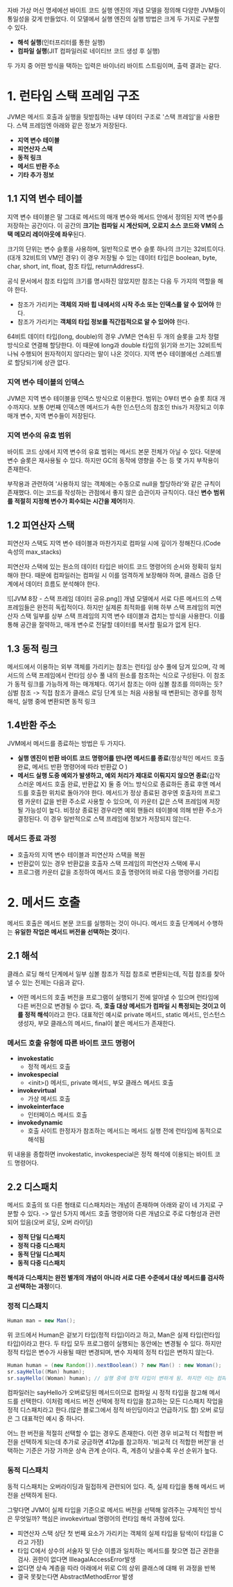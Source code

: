 자바 가상 머신 명세에선 바이트 코드 실행 엔진의 개념 모델을 정의해 다양한 JVM들이 통일성을 갖게 만들었다.
이 모델에서 실행 엔진의 실행 방법은 크게 두 가지로 구분할 수 있다.
- **해석 실행**(인터프리터를 통한 실행)
- **컴파일 실행**(JIT 컴파일러로 네이티브 코드 생성 후 실행)

두 가지 중 어떤 방식을 택하는 입력은 바이너리 바이트 스트림이며, 출력 결과는 같다.

# 1. 런타임 스택 프레임 구조
JVM은 메서드 호출과 실행을 뒷받침하는 내부 데이터 구조로 '스택 프레임'을 사용한다.
스택 프레임엔 아래와 같은 정보가 저장된다.
- **지역 변수 테이블**
- **피연산자 스택**
- **동적 링크**
- **메서드 반환 주소**
- **기타 추가 정보**

## 1.1 지역 변수 테이블
지역 변수 테이블은 말 그대로 메서드의 매개 변수와 메서드 안에서 정의된 지역 변수를 저장하는 공간이다.
이 공간의 **크기는 컴파일 시 계산되며, 오로지 소스 코드와 VM의 스택 메모리 레이아웃에 좌우**된다.

크기의 단위는 변수 슬롯을 사용하며, 일반적으로 변수 슬롯 하나의 크기는 32비트이다. (대개 32비트의 VM인 경우)
이 경우 저장될 수 있는 데이터 타입은 boolean, byte, char, short, int, float, 참조 타입, returnAddress다.

공식 문서에서 참조 타입의 크기를 명시하진 않았지만 참조는 다음 두 가지의 역할을 해야 한다.
- 참조가 가리키는 **객체의 자바 힙 내에서의 시작 주소 또는 인덱스를 알 수 있어야** 한다.
- 참조가 가리키는 **객체의 타입 정보를 직간접적으로 알 수 있어야** 한다.

64비트 데이터 타입(long, double)의 경우 JVM은 연속된 두 개의 슬롯을 고차 정렬 방식으로 연결해 할당한다.
이 때문에 long과 double 타입의 읽기와 쓰기는 32비트씩 나눠 수행되어 원자적이지 않다라는 말이 나온 것이다. 
지역 변수 테이블에선 스레드별로 할당되기에 상관 없다.

### 지역 변수 테이블의 인덱스
JVM은 지역 변수 테이블을 인덱스 방식으로 이용한다. 범위는 0부터 변수 슬롯 최대 개수까지다. 
보통 0번째 인덱스엔 메서드가 속한 인스턴스의 참조인 this가 저장되고 이후 매개 변수, 지역 변수들이 저장된다. 

### 지역 변수의 유효 범위
바이트 코드 상에서 지역 변수의 유효 범위는 메서드 본문 전체가 아닐 수 있다. 
덕분에 변수 슬롯은 재사용될 수 있다. 하지만 GC의 동작에 영향을 주는 등 몇 가지 부작용이 존재한다.

부작용과 관련하여 '사용하지 않는 객체에는 수동으로 null을 할당하라'와 같은 규칙이 존재했다.
이는 코드를 작성하는 관점에서 좋지 않은 습관이자 규칙이다. 대신 **변수 범위를 적절히 지정해 변수가 회수되는 시간을 제어**하자.

## 1.2 피연산자 스택
피연산자 스택도 지역 변수 테이블과 마찬가지로 컴파일 시에 깊이가 정해진다.(Code 속성의 max_stacks)

피연산자 스택에 있는 원소의 데이터 타입은 바이트 코드 명령어의 순서와 정확히 일치해야 한다. 
때문에 컴파일러는 컴파일 시 이를 엄격하게 보장해야 하며, 클래스 검증 단계에서 데이터 흐름도 분석해야 한다.

![[JVM 8장 - 스택 프레임 데이터 공유.png]]
개념 모델에서 서로 다른 메서드의 스택 프레임들은 완전히 독립적이다. 
하지만 실제론 최적화를 위해 하부 스택 프레임의 피연산자 스택 일부를 상부 스택 프레임의 지역 변수 테이블과 겹치는 방식을 사용한다.
이를 통해 공간을 절약하고, 매개 변수로 전달할 데이터를 복사할 필요가 없게 된다.

## 1.3 동적 링크
메서드에서 이용하는 외부 객체를 가리키는 참조는 런타임 상수 풀에 담겨 있으며, 각 메서드의 스택 프레임에서 런타임 상수 풀 내의 원소를 참조하는 식으로 구성된다.
이 참조가 동적 링크를 가능하게 하는 매개체다. 여기서 참조는 아마 심볼 참조를 의미하는 듯?
심벌 참조 -> 직접 참조가 클래스 로딩 단계 또는 처음 사용될 때 변환되는 경우를 정적 해석, 실행 중에 변환되면 동적 링크

## 1.4반환 주소
JVM에서 메서드를 종료하는 방법은 두 가지다.
- **실행 엔진이 반환 바이트 코드 명령어를 만나면 메서드를 종료**(정상적인 메서드 호출 완료, 메서드 반환 명령어에 따라 반환값 O )
- **메서드 실행 도중 예외가 발생하고, 예외 처리가 제대로 이뤄지지 않으면 종료**(갑작스러운 메서드 호출 완료, 반환값 X)
둘 중 어느 방식으로 종료하든 종료 후엔 메서드를 호출한 위치로 돌아가야 한다. 
메서드가 정상 종료된 경우엔 호출자의 프로그램 카운터 값을 반환 주소로 사용할 수 있으며, 이 카운터 값은 스택 프레임에 저장될 가능성이 높다.
비정상 종료된 경우라면 예외 핸들러 테이블에 의해 반환 주소가 결정된다. 이 경우 일반적으로 스택 프레임에 정보가 저장되지 않는다. 

### 메서드 종료 과정
- 호출자의 지역 변수 테이블과 피연산자 스택을 복원
- 반환값이 있는 경우 반환값을 호출자 스택 프레임의 피연산자 스택에 푸시
- 프로그램 카운터 값을 조정하여 메서드 호출 명령어의 바로 다음 명령어를 가리킴

# 2. 메서드 호출
메서드 호출은 메서드 본문 코드를 실행하는 것이 아니다.
메서드 호출 단계에서 수행하는 **유일한 작업은 메서드 버전을 선택하는 것**이다.

## 2.1 해석
클래스 로딩 해석 단계에서 일부 심볼 참조가 직접 참조로 변환되는데, 직접 참조를 찾아낼 수 있는 전제는 다음과 같다.
- 어떤 메서드의 호출 버전을 프로그램이 실행되기 전에 알아낼 수 있으며 런타임에 다른 버전으로 변경될 수 없다. 
즉, **호출 대상 메서드가 컴파일 시 특정되는 것이고 이를 정적 해석**이라고 한다.
대표적인 예시로 private 메서드, static 메서드, 인스턴스 생성자, 부모 클래스의 메서드, final이 붙은 메서드가 존재한다.

### 메서드 호출 유형에 따른 바이트 코드 명령어
- **invokestatic**
	- 정적 메서드 호출
- **invokespecial**
	- \<init>() 메서드, private 메서드, 부모 클래스 메서드 호출
- **invokevirtual**
	- 가상 메서드 호출
- **invokeinterface**
	- 인터페이스 메서드 호출
- **invokedynamic**
	- 호출 사이트 한정자가 참조하는 메서드는 메서드 실행 전에 런타임에 동적으로 해석됨

위 내용을 종합하면 invokestatic, invokespecial은 정적 해석에 이용되는 바이트 코드 명령어다. 

## 2.2 디스패치
메서드 호출의 또 다른 형태로 디스패치라는 개념이 존재하며 아래와 같이 네 가지로 구분할 수 있다.
-> 앞선 5가지 메서드 호출 명령어와 다른 개념으로 주로 다형성과 관련되어 있음(오버 로딩, 오버 라이딩)
- **정적 단일 디스패치**
- **정적 다중 디스패치**
- **동적 단일 디스페치**
- **동적 다중 디스패치**

**해석과 디스패치는 완전 별개의 개념이 아니라 서로 다른 수준에서 대상 메서드를 검사하고 선택하는 과정**이다.
### 정적 디스패치
```java
Human man = new Man();
```
위 코드에서 Human은 겉보기 타입(정적 타입)이라고 하고, Man은 실제 타입(런타임 타입)이라고 한다. 
두 타입 모두 프로그램이 실행되는 동안에는 변경될 수 있다. 하지만 정적 타입은 변수가 사용될 때만 변경되며, 변수 자체의 정적 타입은 변하지 않는다.
```java
Human human = (new Random()).nextBoolean() ? new Man() : new Woman();
sr.sayHello((Man) human); 
sr.sayHello((Woman) human); // 실행 중에 정적 타입이 변하게 됨. 하지만 이는 컴파일 타입에 알 수 있는 변경
```

컴파일러는 sayHello가 오버로딩된 메서드이므로 컴파일 시 정적 타입을 참고해 메서드를 선택한다.
이처럼 메서드 버전 선택에 정적 타입을 참고하는 모든 디스패치 작업을 정적 디스패치라고 한다.(많은 블로그에서 정적 바인딩이라고 언급하기도 함)
오버 로딩은 그 대표적인 예시 중 하나다.

어느 한 버전을 적절히 선택할 수 없는 경우도 존재한다. 이런 경우 비교적 더 적합한 버전을 선택하게 되는데 추가로 궁금하면 412p를 참고하자.
'비교적 더 적합한 버전'을 선택하는 기준은 가장 가까운 상속 관계 순이다. 즉, 계층이 낮을수록 우선 순위가 높다.

### 동적 디스패치
동적 디스패치는 오버라이딩과 밀접하게 관련되어 있다.
즉, 실제 타입을 통해 메서드 버전을 선택하게 된다.

그렇다면 JVM이 실제 타입을 기준으로 메서드 버전을 선택해 알려주는 구체적인 방식은 무엇일까?
핵심은 invokevirtual 명령어의 런타임 해석 과정에 있다.
- 피연산자 스택 상단 첫 번째 요소가 가리키는 객체의 실제 타입을 탐색(이 타입을 C라고 가정)
- 타입 C에서 상수의 서술자 및 단순 이름과 일치하는 메서드를 찾으면 접근 권한을 검사. 권한이 없다면 IlleagalAccessError발생
- 없다면 상속 계층을 따라 아래에서 위로 C의 상위 클래스에 대해 위 과정을 반복
- 결국 못찾는다면 AbstractMethodError 발생
